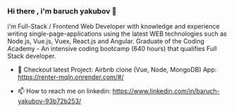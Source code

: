 ### Hi there , i'm baruch yakubov 👋
i'm Full-Stack / Frontend Web Developer with knowledge and experience
writing single-page-applications using the latest WEB technologies such as
Node.js, Vue.js, Vuex, React.js and Angular.
Graduate of the Coding Academy - An intensive coding bootcamp (640
hours) that qualifies Full Stack developer.

- 🔭 Checkout latest Project: Airbnb clone (Vue, Node, MongoDB) App: https://renter-mqln.onrender.com/#/

- 📫 How to reach me on linkedin: https://www.linkedin.com/in/baruch-yakubov-93b72b253/

